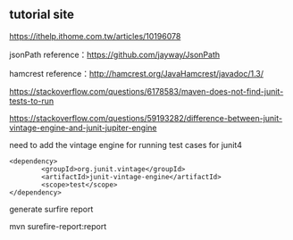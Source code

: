 ## tutorial site

https://ithelp.ithome.com.tw/articles/10196078

jsonPath reference：https://github.com/jayway/JsonPath

hamcrest reference：http://hamcrest.org/JavaHamcrest/javadoc/1.3/


https://stackoverflow.com/questions/6178583/maven-does-not-find-junit-tests-to-run

https://stackoverflow.com/questions/59193282/difference-between-junit-vintage-engine-and-junit-jupiter-engine

need to add the vintage engine for running test cases for junit4
```pom
<dependency>
        <groupId>org.junit.vintage</groupId>
        <artifactId>junit-vintage-engine</artifactId>
        <scope>test</scope>
</dependency>

```


generate surfire report

mvn surefire-report:report


